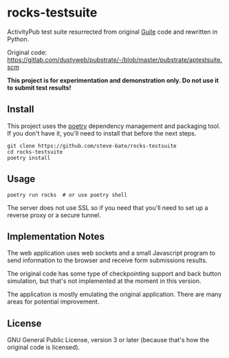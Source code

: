 # rocks-testsuite

ActivityPub test suite resurrected from original [Guile](https://www.gnu.org/software/guile/) code and rewritten in Python.

Original code: https://gitlab.com/dustyweb/pubstrate/-/blob/master/pubstrate/aptestsuite.scm

**This project is for experimentation and demonstration only. Do not use it to submit test results!**

## Install

This project uses the [poetry](https://python-poetry.org/docs/#installation) dependency management and packaging tool. If you don't have it, you'll need to install that before the next steps.

```
git clone https://github.com/steve-bate/rocks-testsuite
cd rocks-testsuite
poetry install
```

## Usage

```
poetry run rocks  # or use poetry shell
```

The server does not use SSL so if you need that you'll need to set up a reverse proxy or a secure tunnel.

## Implementation Notes

The web application uses web sockets and a small Javascript program to send information to the browser and receive form submissions results.

The original code has some type of checkpointing support and back button simulation, but that's not implemented at the moment in this version.

The application is mostly emulating the original application. There are many areas for potential improvement.

## License

GNU General Public License, version 3 or later (because that's how the original code is licensed).
